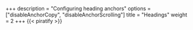 +++
description = "Configuring heading anchors"
options = ["disableAnchorCopy", "disableAnchorScrolling"]
title = "Headings"
weight = 2
+++
{{< piratify >}}